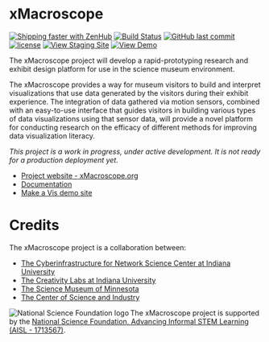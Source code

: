 # xMacroscope

[![Shipping faster with ZenHub](https://img.shields.io/badge/Shipping_faster_with-ZenHub-5e60ba.svg?style=flat-square)](https://app.zenhub.com/workspace/o/cns-iu/xmacroscope)
[![Build Status](https://travis-ci.com/cns-iu/xmacroscope.svg?branch=master)](https://travis-ci.com/cns-iu/xmacroscope)
[![GitHub last commit](https://img.shields.io/github/last-commit/cns-iu/xmacroscope.svg)](https://github.com/cns-iu/xmacroscope/commits/master)
[![license](https://img.shields.io/github/license/mashape/apistatus.svg)](LICENSE)
[![View Staging Site](https://img.shields.io/badge/staging-online-brightgreen.svg)](https://xmacroscope.netlify.com/)
[![View Demo](https://img.shields.io/badge/demo-online-brightgreen.svg)](https://cns-iu.github.io/xmacroscope)

The xMacroscope project will develop a rapid-prototyping research and exhibit design platform for use in the science museum environment.
 
The xMacroscope provides a way for museum visitors to build and interpret visualizations that use data generated by the visitors during their exhibit experience. 
The integration of data gathered via motion sensors, combined with an easy-to-use interface that guides visitors in building various types of data visualizations using that sensor data, 
will provide a novel platform for conducting research on the efficacy of different methods for improving data visualization literacy.

*This project is a work in progress, under active development. It is not ready for a production deployment yet.*

- [Project website - xMacroscope.org](https://xmacroscope.org)
- [Documentation](documentation/README.md)
- [Make a Vis demo site](https://cns-iu.github.io/xmacroscope/)

# Credits

The xMacroscope project is a collaboration between:

- [The Cyberinfrastructure for Network Science Center at Indiana University](http://cns.iu.edu/)
- [The Creativity Labs at Indiana University](http://creativitylabs.com/)
- [The Science Museum of Minnesota](https://www.smm.org/)
- [The Center of Science and Industry](https://cosi.org/)

<img align="left" alt="National Science Foundation logo" src="https://s3-us-west-2.amazonaws.com/smm-depot/images/logos/nsf/NSF_4-Color_bitmap_Logo-80x80.png" /> The xMacroscope project is supported by the [National Science Foundation, Advancing Informal STEM Learning (AISL - 1713567)](https://www.nsf.gov/awardsearch/showAward?AWD_ID=1713567).
